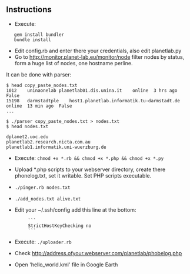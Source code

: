 ## Instructions

* Execute:

 ```
    gem install bundler
    bundle install
 ```

*  Edit config.rb and enter there your credentials, also edit planetlab.py 
*  Go to http://monitor.planet-lab.eu/monitor/node 
   filter nodes by status, form a huge list of nodes, one hostname perline.

It can be done with parser:

```
$ head copy_paste_nodes.txt 
1012	uninaonelab	planetlab01.dis.unina.it	online	3 hrs ago	False 
15198	darmstadtple	host1.planetlab.informatik.tu-darmstadt.de	online	13 min ago	False 
...

$ ./parser copy_paste_nodes.txt > nodes.txt
$ head nodes.txt 

dplanet2.uoc.edu 
planetlab2.research.nicta.com.au 
planetlab1.informatik.uni-wuerzburg.de 
```


* Execute:
  `chmod +x *.rb && chmod +x *.php && chmod +x *.py`
* Upload *.php scripts to your webserver directory, create there phonelog.txt, set it writable. Set PHP scripts executable.
* `./pinger.rb nodes.txt`
* `./add_nodes.txt alive.txt`
*  Edit your ~/.ssh/config add this line at the bottom:

			```
			StrictHostKeyChecking no
			```

* Execute: 
  `./uploader.rb`
* Check http://address.ofyour.webserver.com/planetlab/phobelog.php
* Open 'hello_world.kml' file in Google Earth
